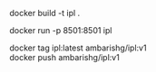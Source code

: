 docker build -t ipl .        

docker run -p 8501:8501 ipl   

docker tag ipl:latest ambarishg/ipl:v1   
docker push ambarishg/ipl:v1